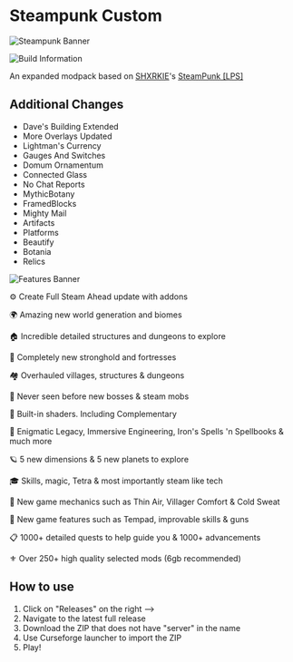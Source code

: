 # Steampunk Custom

![Steampunk Banner](https://cdn.discordapp.com/attachments/1031970397152886806/1122604878531940392/SteamPunk_Banner.png)

![Build Information](https://img.shields.io/static/v1?label=1.19.2&message=SteamPunk&color=393939&labelColor=4a94fb&style=for-the-badge&logo=curseforge&logoColor=white)

An expanded modpack based on [SHXRKIE](https://legacy.curseforge.com/members/shxrkie/projects)'s [SteamPunk [LPS]](https://www.curseforge.com/minecraft/modpacks/steam-punk)

## Additional Changes

- Dave's Building Extended
- More Overlays Updated
- Lightman's Currency
- Gauges And Switches
- Domum Ornamentum
- Connected Glass
- No Chat Reports
- MythicBotany
- FramedBlocks
- Mighty Mail
- Artifacts
- Platforms
- Beautify
- Botania
- Relics

![Features Banner](https://cdn.discordapp.com/attachments/1031970397152886806/1117699473892712558/Features.png)

⚙️ Create Full Steam Ahead update with addons

🌍 Amazing new world generation and biomes

🏠 Incredible detailed structures and dungeons to explore

🏯 Completely new stronghold and fortresses

🏘️ Overhauled villages, structures & dungeons

🐺 Never seen before new bosses & steam mobs

💎 Built-in shaders. Including Complementary

📕 Enigmatic Legacy, Immersive Engineering, Iron's Spells 'n Spellbooks & much more

🪐 5 new dimensions & 5 new planets to explore

🎓 Skills, magic, Tetra & most importantly steam like tech

🥽 New game mechanics such as Thin Air, Villager Comfort & Cold Sweat

🧪 New game features such as Tempad, improvable skills & guns

📋 1000+ detailed quests to help guide you & 1000+ advancements

⚜️ Over 250+ high quality selected mods (6gb recommended)

## How to use

1. Click on "Releases" on the right -->
2. Navigate to the latest full release
3. Download the ZIP that does not have "server" in the name
4. Use Curseforge launcher to import the ZIP
5. Play!
